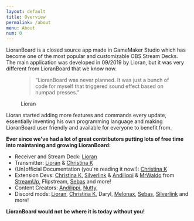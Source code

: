 ```yaml
---
layout: default
title: Overview
permalink: /about
menu: About
num: 0
---
```


LioranBoard is a closed source app made in GameMaker Studio which has become one of the most popular and customizable OBS Stream Decks.\
The main application was developed in 09/2019 by Lioran, but it was very different from LioranBoard that we know now.
<figure>
    <blockquote class="blockquote">
      <q>LioranBoard was never planned. It was just a bunch of code for myself that triggered sound effect based on numpad presses.</q>
    </blockquote>
    <figcaption class="blockquote-footer">
      Lioran
    </figcaption>
  </figure>

Lioran started adding more features and commands every update, essentially inventing his own programming language and making LioranBoard user friendly and available for everyone to benefit from.

**Ever since we've had a lot of great contributors putting lots of free time into maintaning and growing LioranBoard:**

- Receiver and Stream Deck: [Lioran](https://twitter.com/FromMyBike_)
- Transmitter: [Lioran](https://twitter.com/FromMyBike_) & [Christina K](https://github.com/christinna9031)
- (Un)official Documentation (you're reading it now!): [Christina K](https://github.com/christinna9031)
- Extension Devs: [Christina K](https://github.com/christinna9031), [Silverlink](https://github.com/XSilverlink) & [Andilippi](https://www.youtube.com/c/Andilippi/videos) & [MrWaldo](https://github.com/WaldoAndFriends) from [StreamUp](https://streamup.tips/), Flipstream, [Sebas](https://github.com/SebasF1349) and more!
- Content Creators: [Andilippi](https://www.youtube.com/c/Andilippi/videos), [Nutty](https://www.youtube.com/channel/UCI5t_ve3cr5a1_3rrmbp6jQ), 
- Discord mods: [Lioran](https://twitter.com/FromMyBike_), [Christina K](https://github.com/christinna9031), Daryl, [Melonax](https://twitter.com/melonaxx), [Sebas](https://github.com/SebasF1349), [Silverlink](https://github.com/XSilverlink) and more!

**LioranBoard would not be where it is today without you!**

  
